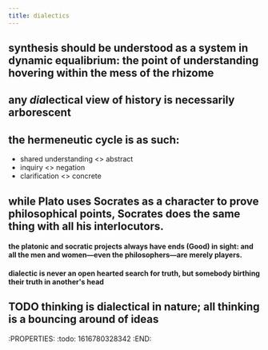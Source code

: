 ```yaml
---
title: dialectics
---
```


## synthesis should be understood as a system in dynamic equalibrium: the point of understanding hovering within the mess of the rhizome
## any *dia*lectical view of history is necessarily arborescent
## the hermeneutic cycle is as such:
- shared understanding <> abstract
- inquiry <> negation
- clarification <> concrete
## while Plato uses Socrates as a character to prove philosophical points, Socrates does the same thing with all his interlocutors.
#### the platonic and socratic projects always have ends (Good) in sight: and all the men and women—even the philosophers—are merely players.
#### dialectic is never an open hearted search for truth, but somebody birthing their truth in another's head
## TODO thinking is dialectical in nature; all thinking is a bouncing around of ideas
:PROPERTIES:
:todo: 1616780328342
:END:
